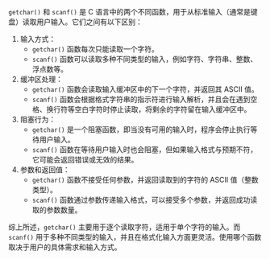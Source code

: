 `getchar()` 和 `scanf()` 是 C 语言中的两个不同函数，用于从标准输入（通常是键盘）读取用户输入。它们之间有以下区别：

1. 输入方式：
   - `getchar()` 函数每次只能读取一个字符。
   - `scanf()` 函数可以读取多种不同类型的输入，例如字符、字符串、整数、浮点数等。
2. 缓冲区处理：
   - `getchar()` 函数会读取输入缓冲区中的下一个字符，并返回其 ASCII 值。
   - `scanf()` 函数会根据格式字符串的指示符进行输入解析，并且会在遇到空格、换行符等空白字符时停止读取，将剩余的字符留在输入缓冲区中。
3. 阻塞行为：
   - `getchar()` 是一个阻塞函数，即当没有可用的输入时，程序会停止执行等待用户输入。
   - `scanf()` 函数在等待用户输入时也会阻塞，但如果输入格式与预期不符，它可能会返回错误或无效的结果。
4. 参数和返回值：
   - `getchar()` 函数不接受任何参数，并返回读取到的字符的 ASCII 值（整数类型）。
   - `scanf()` 函数通过参数传递输入格式，可以接受多个参数，并返回成功读取的参数数量。

综上所述，`getchar()` 主要用于逐个读取字符，适用于单个字符的输入。而 `scanf()` 用于多种不同类型的输入，并且在格式化输入方面更灵活。使用哪个函数取决于用户的具体需求和输入方式。